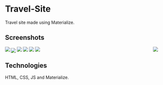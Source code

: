 # Travel-Site

Travel site made using Materialize.

## Screenshots 

<img src="https://i.pinimg.com/originals/ac/ed/50/aced504a02ca3a032aa56d6d6ecae3f9.png" align="left">
<img src="https://i.pinimg.com/originals/cc/fb/0b/ccfb0b3ddee3385c1ea108c8ec65e72a.png" align="right">
<img src="https://i.pinimg.com/originals/63/12/c2/6312c20641fbd0e2f2bb6ea9bf4bbc2f.png" align="center">
<img src="https://i.pinimg.com/originals/32/bd/28/32bd288bb0af9f0c37f0b486818b1b16.png">
<img src="https://i.pinimg.com/originals/7a/95/d8/7a95d872981cf317d31f3da6ce56a714.png">
<img src="https://i.pinimg.com/originals/35/c8/41/35c841ca9a6746a0038a7f1fc5a35dd6.png">
<img src="https://i.pinimg.com/originals/07/4d/a7/074da73240c9138816b481dba7161832.png">

## Technologies 

HTML, CSS, JS and Materialize.
